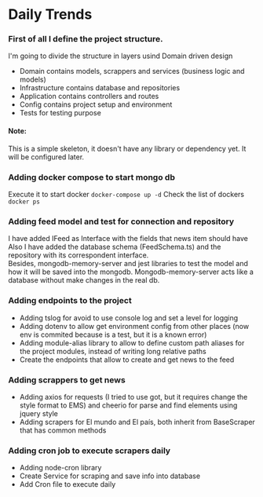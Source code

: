# Daily Trends

### First of all I define the project structure.
I'm going to divide the structure in layers usind Domain driven design

- Domain contains models, scrappers and services (business logic and models)
- Infrastructure contains database and repositories
- Application contains controllers and routes
- Config contains project setup and environment
- Tests for testing purpose

#### Note: 
This is a simple skeleton, it doesn't have any library or dependency yet. 
It will be configured later.

### Adding docker compose to start mongo db

Execute it to start docker
`docker-compose up -d`
Check the list of dockers
`docker ps`

### Adding feed model and test for connection and repository
I have added IFeed as Interface with the fields that news item should have  
Also I have added the database schema (FeedSchema.ts) and the repository with 
its correspondent interface.  
Besides, mongodb-memory-server and jest libraries to test the model and 
how it will be saved into the mongodb. Mongodb-memory-server acts like a 
database without make changes in the real db.

### Adding endpoints to the project
- Adding tslog for avoid to use console log and set a level for logging  
- Adding dotenv to allow get environment config from other places 
(now env is commited because is a test, but it is a known error)
- Adding module-alias library to allow to define custom path aliases for the 
project modules, instead of writing long relative paths  
- Create the endpoints that allow to create and get news to the feed

### Adding scrappers to get news
- Adding axios for requests (I tried to use got, but it requires change the style format to EMS) 
and cheerio for parse and find elements using jquery style
- Adding scrapers for El mundo and El país, both inherit from BaseScraper that has common methods

### Adding cron job to execute scrapers daily
- Adding node-cron library
- Create Service for scraping and save info into database
- Add Cron file to execute daily